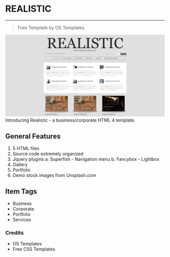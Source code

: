 # REALISTIC 
---
> Free Template by OS Templates.

![Realistic Theme Index image](images/screenshot-index.png)
Introducing Realistic - a business/corporate HTML 4 template.


## General Features
1. 5 HTML files
2. Source code extremely organized
3. Jquery plugins
  a. Superfish - Navigation menu
  b. Fancybox - Lightbox
4. Gallery
5. Portfolio
6. Demo stock images from Unsplash.com

## Item Tags
* Business
* Corporate
* Portfolio
* Services

### Credits
* OS Templates
* Free CSS Templates